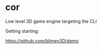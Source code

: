 cor
===

Low level 3D game engine targeting the CLI

Getting starting:

https://github.com/blimey3D/demo
